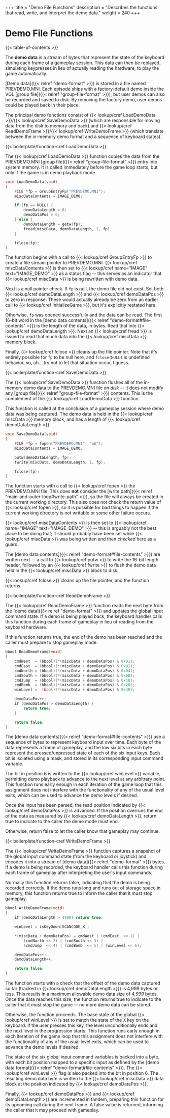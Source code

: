+++
title = "Demo File Functions"
description = "Describes the functions that read, write, and interpret the demo data."
weight = 240
+++

# Demo File Functions

{{< table-of-contents >}}

The **demo data** is a stream of bytes that represent the state of the keyboard during each frame of a gameplay session. This data can then be replayed, simulating keypresses in lieu of actually reading the hardware, to play the game automatically.

[Demo data]({{< relref "demo-format" >}}) is stored in a file named PREVDEMO.MNI. Each episode ships with a factory-default demo inside the VOL [group file]({{< relref "group-file-format" >}}), but user demos can also be recorded and saved to disk. By removing the factory demo, user demos could be played back in their place.

The principal demo functions consist of {{< lookup/cref LoadDemoData >}}/{{< lookup/cref SaveDemoData >}} (which are responsible for moving data from the disk to memory and back) and {{< lookup/cref ReadDemoFrame >}}/{{< lookup/cref WriteDemoFrame >}} (which translate between the in-memory demo format and a sequence of keyboard states).

{{< boilerplate/function-cref LoadDemoData >}}

The {{< lookup/cref LoadDemoData >}} function copies the data from the PREVDEMO.MNI [group file]({{< relref "group-file-format" >}}) entry into system memory. It is called immediately before the game loop starts, but only if the game is in demo playback mode.

```c
void LoadDemoData(void)
{
    FILE *fp = GroupEntryFp("PREVDEMO.MNI");
    miscDataContents = IMAGE_DEMO;

    if (fp == NULL) {
        demoDataLength = 0;
        demoDataPos = 0;
    } else {
        demoDataLength = getw(fp);
        fread(miscData, demoDataLength, 1, fp);
    }

    fclose(fp);
}
```

The function begins with a call to {{< lookup/cref GroupEntryFp >}} to create a file stream pointer to PREVDEMO.MNI. {{< lookup/cref miscDataContents >}} is then set to {{< lookup/cref name="IMAGE" text="IMAGE_DEMO" >}} as a status flag -- this serves as an indicator that {{< lookup/cref miscData >}} is being rewritten with demo data.

Next is a null pointer check. If `fp` is null, the demo file did not exist. Set both {{< lookup/cref demoDataLength >}} and {{< lookup/cref demoDataPos >}} to zero in response. These would actually already be zero from an earlier call to {{< lookup/cref InitializeGame >}}, but it's explicitly restated here.

Otherwise, `fp` was opened successfully and the data can be read. The first 16-bit word in the [demo data contents]({{< relref "demo-format#file-contents" >}}) is the length of the data, in bytes. Read that into {{< lookup/cref demoDataLength >}}. Next an {{< lookup/cref fread >}} is issued to read that much data into the {{< lookup/cref miscData >}} memory block.

Finally, {{< lookup/cref fclose >}} cleans up the file pointer. Note that it's entirely possible for `fp` to be null here, and `fclose(NULL)` is undefined behavior, so, uh... try not to let that situation occur, I guess.

{{< boilerplate/function-cref SaveDemoData >}}

The {{< lookup/cref SaveDemoData >}} function flushes all of the in-memory demo data to the PREVDEMO.MNI file _on disk_ -- it does not modify any [group file]({{< relref "group-file-format" >}}) contents. This is the complement of the {{< lookup/cref LoadDemoData >}} function.

This function is called at the conclusion of a gameplay session where demo data was being captured. The demo data is held in the {{< lookup/cref miscData >}} memory block, and has a length of {{< lookup/cref demoDataLength >}}.

```c
void SaveDemoData(void)
{
    FILE *fp = fopen("PREVDEMO.MNI", "wb");
    miscDataContents = IMAGE_DEMO;

    putw(demoDataLength, fp);
    fwrite(miscData, demoDataLength, 1, fp);

    fclose(fp);
}
```

The function starts with a call to {{< lookup/cref fopen >}} the PREVDEMO.MNI file. This does **not** consider the [write path]({{< relref "main-and-outer-loop#write-path" >}}), so the file will always be created in the current working directory. This also does not check the return value of {{< lookup/cref fopen >}}, so it is possible for bad things to happen if the current working directory is not writable or some other failure occurs.

{{< lookup/cref miscDataContents >}} is then set to {{< lookup/cref name="IMAGE" text="IMAGE_DEMO" >}} -- this is arguably not the best place to be doing that; it should probably have been set while {{< lookup/cref miscData >}} was being written and then _checked_ here as a guard.

The [demo data contents]({{< relref "demo-format#file-contents" >}}) are written next -- a call to {{< lookup/cref putw >}} to write the 16-bit length header, followed by an {{< lookup/cref fwrite >}} to flush the demo data held in the {{< lookup/cref miscData >}} block to disk.

{{< lookup/cref fclose >}} cleans up the file pointer, and the function returns.

{{< boilerplate/function-cref ReadDemoFrame >}}

The {{< lookup/cref ReadDemoFrame >}} function reads the next byte from the [demo data]({{< relref "demo-format" >}}) and updates the global input command state. If a demo is being played back, the keyboard handler calls this function during each frame of gameplay in lieu of reading from the keyboard hardware.

If this function returns true, the end of the demo has been reached and the caller must prepare to stop gameplay mode.

```c
bbool ReadDemoFrame(void)
{
    cmdWest  = (bbool)(*(miscData + demoDataPos) & 0x01);
    cmdEast  = (bbool)(*(miscData + demoDataPos) & 0x02);
    cmdNorth = (bbool)(*(miscData + demoDataPos) & 0x04);
    cmdSouth = (bbool)(*(miscData + demoDataPos) & 0x08);
    cmdJump  = (bbool)(*(miscData + demoDataPos) & 0x10);
    cmdBomb  = (bbool)(*(miscData + demoDataPos) & 0x20);
    winLevel =  (bool)(*(miscData + demoDataPos) & 0x40);

    demoDataPos++;
    if (demoDataPos > demoDataLength) {
        return true;
    }

    return false;
}
```

The [demo data contents]({{< relref "demo-format#file-contents" >}}) use a sequence of bytes to represent keyboard input over time. Each byte of the data represents a frame of gameplay, and the low six bits in each byte represent the pressed/unpressed state of each of the six input keys. Each bit is isolated using a mask, and stored in its corresponding input command variable.

The bit in position 6 is written to the {{< lookup/cref winLevel >}} variable, permitting demo playback to advance to the next level at any arbitrary point. This function runs early enough in each iteration of the game loop that this assignment does not interfere with the functionality of any of the usual level exits, which can be used to advance the demo levels if desired.

Once the input has been parsed, the read position indicated by {{< lookup/cref demoDataPos >}} is advanced. If the position overruns the end of the data as measured by {{< lookup/cref demoDataLength >}}, return true to indicate to the caller the demo mode must end.

Otherwise, return false to let the caller know that gameplay may continue.

{{< boilerplate/function-cref WriteDemoFrame >}}

The {{< lookup/cref WriteDemoFrame >}} function captures a snapshot of the global input command state (from the keyboard or joystick) and encodes it into a stream of [demo data]({{< relref "demo-format" >}}) bytes. If a demo is being recorded, the keyboard handler calls this function during each frame of gameplay after interpreting the user's input commands.

Normally this function returns false, indicating that the demo is being recorded correctly. If the demo runs long and runs out of storage space in memory, this function returns true to inform the caller that it must stop gameplay.

```c
bbool WriteDemoFrame(void)
{
    if (demoDataLength > 4998) return true;

    winLevel = isKeyDown[SCANCODE_X];

    *(miscData + demoDataPos) = cmdWest | (cmdEast  << 1) |
        (cmdNorth << 2) | (cmdSouth << 3) |
        (cmdJump  << 4) | (cmdBomb  << 5) | (winLevel << 6);

    demoDataPos++;
    demoDataLength++;

    return false;
}
```

The function starts with a check that the offset of the demo data captured so far (tracked in {{< lookup/cref demoDataLength >}}) is 4,998 bytes or less. This results in a maximum allowable demo data size of _4,999_ bytes. Once the data reaches this size, the function returns true to indicate to the caller that it must stop the game -- no more demo data can be stored.

Otherwise, the function proceeds. The base state of the global {{< lookup/cref winLevel >}} is set to match the state of the <kbd>X</kbd> key on the keyboard. If the user presses this key, the level unconditionally ends and the next level in the progression starts. This function runs early enough in each iteration of the game loop that this assignment does not interfere with the functionality of any of the usual level exits, which can be used to advance the demo levels if desired.

The state of the six global input command variables is packed into a byte, with each bit position mapped to a specific input as defined by the [demo data format]({{< relref "demo-format#file-contents" >}}). The {{< lookup/cref winLevel >}} flag is also packed into the bit in position 6. The resulting demo data byte is written to the {{< lookup/cref miscData >}} data block at the position indicated by {{< lookup/cref demoDataPos >}}.

Finally, {{< lookup/cref demoDataPos >}} and {{< lookup/cref demoDataLength >}} are incremented in tandem, preparing this function for its upcoming call during the next frame. A false value is returned, informing the caller that it may proceed with gameplay.
